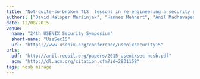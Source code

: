 ```yaml
---
title: "Not-quite-so-broken TLS: lessons in re-engineering a security protocol specification and implementation"
authors: ["David Kaloper Meršinjak", "Hannes Mehnert", "Anil Madhavapeddy", "Peter Sewell"]
date: 12/08/2015
venue:
  name: "24th USENIX Security Symposium"
  short-name: "UseSec15"
  url: "https://www.usenix.org/conference/usenixsecurity15"
urls:
  pdf: "http://anil.recoil.org/papers/2015-usenixsec-nqsb.pdf"
  acm: "http://dl.acm.org/citation.cfm?id=2831158"
tags: nqsb mirage
---
```

